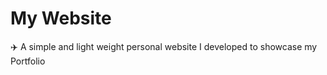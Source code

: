 # My Website
:airplane: A simple and light weight personal website I developed to showcase my Portfolio 
